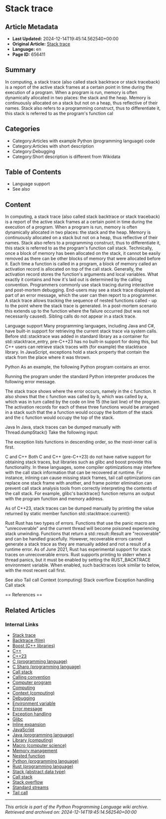 # Stack trace

## Article Metadata

- **Last Updated:** 2024-12-14T19:45:14.562540+00:00
- **Original Article:** [Stack trace](https://en.wikipedia.org/wiki/Stack_trace)
- **Language:** en
- **Page ID:** 656411

## Summary

In computing, a stack trace (also called stack backtrace or stack traceback) is a report of the active stack frames at a certain point in time during the execution of a program. When a program is run, memory is often dynamically allocated in two places: the stack and the heap. Memory is continuously allocated on a stack but not on a heap, thus reflective of their names. Stack also refers to a programming construct, thus to differentiate it, this stack is referred to as the program's function cal

## Categories

- Category:Articles with example Python (programming language) code
- Category:Articles with short description
- Category:Debugging
- Category:Short description is different from Wikidata

## Table of Contents

- Language support
- See also

## Content

In computing, a stack trace (also called stack backtrace or stack traceback) is a report of the active stack frames at a certain point in time during the execution of a program. When a program is run, memory is often dynamically allocated in two places: the stack and the heap. Memory is continuously allocated on a stack but not on a heap, thus reflective of their names. Stack also refers to a programming construct, thus to differentiate it, this stack is referred to as the program's function call stack. Technically, once a block of memory has been allocated on the stack, it cannot be easily removed as there can be other blocks of memory that were allocated before it. Each time a function is called in a program, a block of memory called an activation record is allocated on top of the call stack. Generally, the activation record stores the function's arguments and local variables. What exactly it contains and how it's laid out is determined by the calling convention.
Programmers commonly use stack tracing during interactive and post-mortem debugging. End-users may see a stack trace displayed as part of an error message, which the user can then report to a programmer.
A stack trace allows tracking the sequence of nested functions called - up to the point where the stack trace is generated. In a post-mortem scenario this extends up to the function where the failure occurred (but was not necessarily caused). Sibling calls do not appear in a stack trace.

Language support
Many programming languages, including Java and C#, have built-in support for retrieving the current stack trace via system calls. Before std::stacktrace was added in standard library as a container for std::stacktrace_entry, pre-C++23 has no built-in support for doing this, but C++ users can retrieve stack traces with (for example) the stacktrace library. In JavaScript, exceptions hold a stack property that contain the stack from the place where it was thrown.

Python
As an example, the following Python program contains an error.

Running the program under the standard Python interpreter produces the following error message.

The stack trace shows where the error occurs, namely in the c function. It also shows that the c function was called by b, which was called by a, which was in turn called by the code on line 15 (the last line) of the program. The activation records for each of these three functions would be arranged in a stack such that the a function would occupy the bottom of the stack and the c function would occupy the top of the stack.

Java
In Java, stack traces can be dumped manually with Thread.dumpStack() Take the following input:

The exception lists functions in descending order, so the most-inner call is first.

C and C++
Both C and C++ (pre-C++23) do not have native support for obtaining stack traces, but libraries such as glibc and boost provide this functionality. In these languages, some compiler optimizations may interfere with the call stack information that can be recovered at runtime. For instance, inlining can cause missing stack frames, tail call optimizations can replace one stack frame with another, and frame pointer elimination can prevent call stack analysis tools from correctly interpreting the contents of the call stack.
For example, glibc's backtrace() function returns an output with the program function and memory address.

As of C++23, stack traces can be dumped manually by printing the value returned by static member function std::stacktrace::current():

Rust
Rust has two types of errors. Functions that use the panic macro are "unrecoverable" and the current thread will become poisoned experiencing stack unwinding. Functions that return a std::result::Result are "recoverable" and can be handled gracefully. However, recoverable errors cannot generate a stack trace as they are manually added and not a result of a runtime error.
As of June 2021, Rust has experimental support for stack traces on unrecoverable errors. Rust supports printing to stderr when a thread panics, but it must be enabled by setting the RUST_BACKTRACE environment variable.
When enabled, such backtraces look similar to below, with the most recent call first.

See also
Tail call
Context (computing)
Stack overflow
Exception handling
Call stack


== References ==

## Related Articles

### Internal Links

- [Stack trace](https://en.wikipedia.org/wiki/Stack_trace)
- [Backtrace (film)](https://en.wikipedia.org/wiki/Backtrace_(film))
- [Boost (C++ libraries)](https://en.wikipedia.org/wiki/Boost_(C%2B%2B_libraries))
- [C++](https://en.wikipedia.org/wiki/C%2B%2B)
- [C++23](https://en.wikipedia.org/wiki/C%2B%2B23)
- [C (programming language)](https://en.wikipedia.org/wiki/C_(programming_language))
- [C Sharp (programming language)](https://en.wikipedia.org/wiki/C_Sharp_(programming_language))
- [Call stack](https://en.wikipedia.org/wiki/Call_stack)
- [Calling convention](https://en.wikipedia.org/wiki/Calling_convention)
- [Computer program](https://en.wikipedia.org/wiki/Computer_program)
- [Computing](https://en.wikipedia.org/wiki/Computing)
- [Context (computing)](https://en.wikipedia.org/wiki/Context_(computing))
- [Debugging](https://en.wikipedia.org/wiki/Debugging)
- [Environment variable](https://en.wikipedia.org/wiki/Environment_variable)
- [Error message](https://en.wikipedia.org/wiki/Error_message)
- [Exception handling](https://en.wikipedia.org/wiki/Exception_handling)
- [Glibc](https://en.wikipedia.org/wiki/Glibc)
- [Inline expansion](https://en.wikipedia.org/wiki/Inline_expansion)
- [JavaScript](https://en.wikipedia.org/wiki/JavaScript)
- [Java (programming language)](https://en.wikipedia.org/wiki/Java_(programming_language))
- [Library (computing)](https://en.wikipedia.org/wiki/Library_(computing))
- [Macro (computer science)](https://en.wikipedia.org/wiki/Macro_(computer_science))
- [Memory management](https://en.wikipedia.org/wiki/Memory_management)
- [Nested function](https://en.wikipedia.org/wiki/Nested_function)
- [Python (programming language)](https://en.wikipedia.org/wiki/Python_(programming_language))
- [Rust (programming language)](https://en.wikipedia.org/wiki/Rust_(programming_language))
- [Stack (abstract data type)](https://en.wikipedia.org/wiki/Stack_(abstract_data_type))
- [Call stack](https://en.wikipedia.org/wiki/Call_stack)
- [Stack overflow](https://en.wikipedia.org/wiki/Stack_overflow)
- [Standard streams](https://en.wikipedia.org/wiki/Standard_streams)
- [Tail call](https://en.wikipedia.org/wiki/Tail_call)

---
_This article is part of the Python Programming Language wiki archive._
_Retrieved and archived on: 2024-12-14T19:45:14.562540+00:00_
